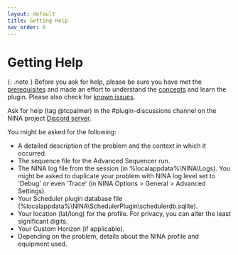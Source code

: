 ```yaml
---
layout: default
title: Getting Help
nav_order: 6
---
```


# Getting Help

{: .note }
Before you ask for help, please be sure you have met the [prerequisites](getting-started.html#prerequisites) and made an effort to understand the [concepts](concepts.html) and learn the plugin.  Please also check for [known issues](release.html#known-issues).

Ask for help (tag @tcpalmer) in the #plugin-discussions channel on the NINA project [Discord server](https://discord.com/invite/rWRbVbw).

You might be asked for the following:
* A detailed description of the problem and the context in which it occurred.
* The sequence file for the Advanced Sequencer run.
* The NINA log file from the session (in %localappdata%\NINA\Logs\).  You might be asked to duplicate your problem with NINA log level set to 'Debug' or even 'Trace' (in NINA Options > General > Advanced Settings).
* Your Scheduler plugin database file (%localappdata%\NINA\SchedulerPlugin\schedulerdb.sqlite).
* Your location (lat/long) for the profile.  For privacy, you can alter the least significant digits.
* Your Custom Horizon (if applicable).
* Depending on the problem, details about the NINA profile and equipment used.


